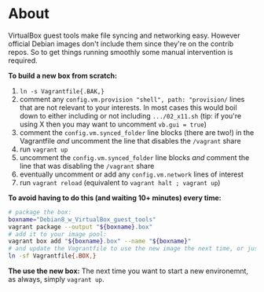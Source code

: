 # About

VirtualBox guest tools make file syncing and networking easy. However official Debian images don't include them since they're on the contrib repos.
So to get things running smoothly some manual intervention is required.

**To build a new box from scratch:**
1. `ln -s Vagrantfile{.BAK,}`
1. comment any `config.vm.provision "shell", path: "provision/` lines that are not relevant to your interests. In most cases this would boil down to either including or not including `.../02_x11.sh` (tip: if you're using X then you may want to uncomment `vb.gui = true`)
1. comment the `config.vm.synced_folder` line blocks (there are two!) in the Vagrantfile *and* uncomment the line that disables the `/vagrant` share
1. run `vagrant up`
1. uncomment the `config.vm.synced_folder` line blocks *and* comment the line that was disabling the `/vagrant` share
1. eventually uncomment or add any `config.vm.network` lines of interest
1. run `vagrant reload` (equivalent to `vagrant halt ; vagrant up`)


**To avoid having to do this (and waiting 10+ minutes) every time:**
```bash
# package the box:
boxname="Debian8_w_VirtualBox_guest_tools"
vagrant package --output "${boxname}.box"
# add it to your image pool:
vagrant box add "${boxname}.box" --name "${boxname}"
# and update the Vagrantfile to use the new image the next time, or just use the existing file:
ln -sf Vagrantfile{.BOX,}
```


**The use the new box:**
The next time you want to start a new environemnt, as always, simply `vagrant up`.

